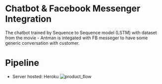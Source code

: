# Chatbot & Facebook Messenger Integration

The chatbot trained by Sequence to Sequence model (LSTM) with dataset from the movie - Antman is integated with FB messeger to have some generic conversation with customer.

# Pipeline

* Server hosted: Heroku
![product_flow](https://user-images.githubusercontent.com/68146764/122792639-8de67800-d2e4-11eb-8f69-d569b95379e7.png)
